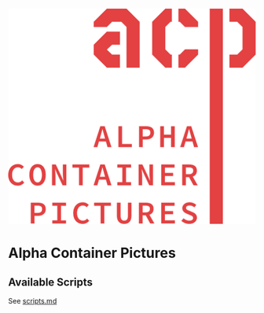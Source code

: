 ![Logo Alpha Container Pictures](src/logo.svg)

# Alpha Container Pictures

## Available Scripts

See [scripts.md](scripts.md)
